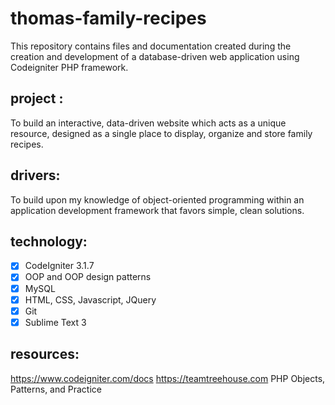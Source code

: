 # thomas-family-recipes
This repository contains files and documentation created during the creation and development of a database-driven web application using Codeigniter PHP framework.

## project :
To build an interactive, data-driven website which acts as a unique resource, designed as a single place to display, organize and store family recipes.

## drivers:
To build upon my knowledge of object-oriented programming within an application development framework that favors simple, clean solutions.

## technology:
- [x] CodeIgniter 3.1.7
- [x] OOP and OOP design patterns
- [x] MySQL
- [x] HTML, CSS, Javascript, JQuery
- [x] Git
- [x] Sublime Text 3

## resources:
https://www.codeigniter.com/docs
https://teamtreehouse.com
PHP Objects, Patterns, and Practice
